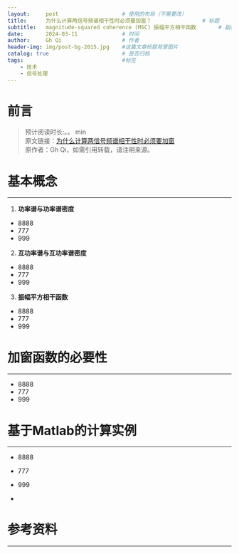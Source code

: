 ```yaml
---
layout:     post   				    # 使用的布局（不需要改）
title:      为什么计算两信号频谱相干性时必须要加窗？ 				# 标题 
subtitle:   magnitude-squared coherence (MSC) 振幅平方相干函数       # 副标题
date:       2024-03-11 				# 时间
author:     Gh Qi 					# 作者
header-img: img/post-bg-2015.jpg 	#这篇文章标题背景图片
catalog: true 						# 是否归档
tags:								#标签
    - 技术
    - 信号处理
---
```


# 前言     
> 预计阅读时长:。。 min       
> 原文链接：[为什么计算两信号频谱相干性时必须要加窗](https://chyiever.github.io/2024/03/11/%E4%B8%BA%E4%BB%80%E4%B9%88%E8%AE%A1%E7%AE%97%E4%B8%A4%E4%BF%A1%E5%8F%B7%E9%A2%91%E8%B0%B1%E7%9B%B8%E5%B9%B2%E6%80%A7%E6%97%B6%E5%BF%85%E9%A1%BB%E8%A6%81%E5%8A%A0%E7%AA%97/)   
> 原作者：Gh Qi，如需引用转载，请注明来源。

# 基本概念
******************

1. **功率谱与功率谱密度**
* 8888
* 777
* 999

2. **互功率谱与互功率谱密度**
* 8888
* 777
* 999

   
3. **振幅平方相干函数**

* 8888
* 777
* 999


   
# 加窗函数的必要性
******************

* 8888
* 777
* 999

# 基于Matlab的计算实例
******************
* 8888
* 777
* 999

* 
# 参考资料
******************
> 
> 
> 
